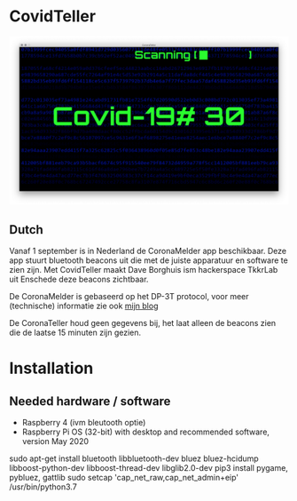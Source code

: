 # CovidTeller

![covid teller](coronateller.png)

## Dutch
Vanaf 1 september is in Nederland de CoronaMelder app beschikbaar. Deze app stuurt bluetooth beacons uit die met de juiste apparatuur en software te zien zijn. Met CovidTeller maakt Dave Borghuis ism hackerspace TkkrLab uit Enschede deze beacons zichtbaar.

De CoronaMelder is gebaseerd op het DP-3T protocol, voor meer (technische) informatie zie ook [mijn blog](http://daveborghuis.nl/wp/corona-app_2020_04_12/)

De CoronaTeller houd geen gegevens bij, het laat alleen de beacons zien die de laatse 15 minuten zijn gezien.

# Installation

## Needed hardware / software
- Raspberry 4 (ivm bleutooth optie)
- Raspberry Pi OS (32-bit) with desktop and recommended software, version May 2020


sudo apt-get install bluetooth libbluetooth-dev bluez bluez-hcidump  libboost-python-dev libboost-thread-dev libglib2.0-dev
pip3 install pygame, pybluez, gattlib
sudo setcap 'cap_net_raw,cap_net_admin+eip' /usr/bin/python3.7
